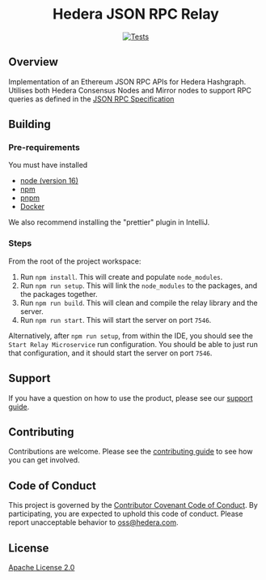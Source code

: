 <div align="center">

# Hedera JSON RPC Relay

[![Tests](https://github.com/hashgraph/hedera-json-rpc-relay/actions/workflows/test.yml/badge.svg?branch=main)](https://github.com/hashgraph/hedera-json-rpc-relay/actions/workflows/test.yml)

</div>

## Overview

Implementation of an Ethereum JSON RPC APIs for Hedera Hashgraph. Utilises both Hedera Consensus Nodes and Mirror nodes
to support RPC queries as defined in
the [JSON RPC Specification](https://playground.open-rpc.org/?schemaUrl=https://raw.githubusercontent.com/ethereum/eth1.0-apis/assembled-spec/openrpc.json&uiSchema%5BappBar%5D%5Bui:splitView%5D=true&uiSchema%5BappBar%5D%5Bui:input%5D=false&uiSchema%5BappBar%5D%5Bui:examplesDropdown%5D=false)

## Building

### Pre-requirements

You must have installed 
- [node (version 16)](https://nodejs.org/en/about/)
- [npm](https://www.npmjs.com/)
- [pnpm](https://pnpm.io/)
- [Docker](https://docs.docker.com/engine/reference/commandline/docker/)

We also recommend installing the "prettier" plugin in IntelliJ.

### Steps

From the root of the project workspace:

1. Run `npm install`. This will create and populate `node_modules`.
2. Run `npm run setup`. This will link the `node_modules` to the packages, and the packages together.
3. Run `npm run build`. This will clean and compile the relay library and the server.
4. Run `npm run start`. This will start the server on port `7546`.

Alternatively, after `npm run setup`, from within the IDE, you should see the `Start Relay Microservice`
run configuration. You should be able to just run that configuration, and it should start the server on port `7546`.

## Support

If you have a question on how to use the product, please see our
[support guide](https://github.com/hashgraph/.github/blob/main/SUPPORT.md).

## Contributing

Contributions are welcome. Please see the
[contributing guide](https://github.com/hashgraph/.github/blob/main/CONTRIBUTING.md)
to see how you can get involved.

## Code of Conduct

This project is governed by the
[Contributor Covenant Code of Conduct](https://github.com/hashgraph/.github/blob/main/CODE_OF_CONDUCT.md). By
participating, you are expected to uphold this code of conduct. Please report unacceptable behavior
to [oss@hedera.com](mailto:oss@hedera.com).

## License

[Apache License 2.0](LICENSE)